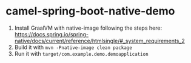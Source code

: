 # camel-spring-boot-native-demo


1. Install GraalVM with native-image following the steps here: https://docs.spring.io/spring-native/docs/current/reference/htmlsingle/#_system_requirements_2
1. Build it with `mvn -Pnative-image clean package`
1. Run it with `target/com.example.demo.demoapplication`